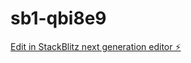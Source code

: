 # sb1-qbi8e9

[Edit in StackBlitz next generation editor ⚡️](https://stackblitz.com/~/github.com/BlackNovaLLC/sb1-qbi8e9)